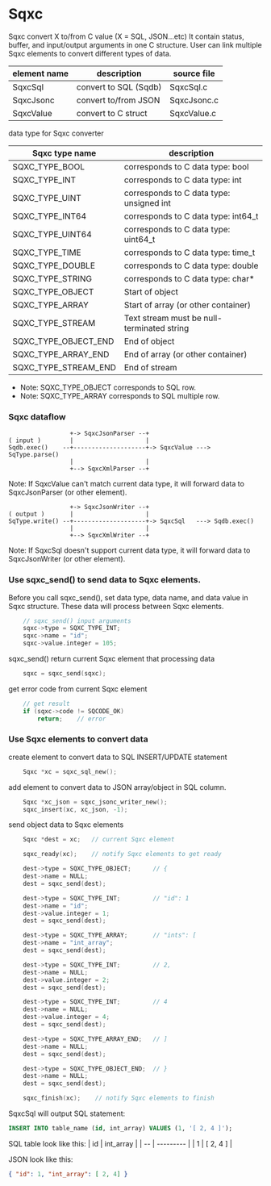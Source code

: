 # Sqxc

Sqxc convert X to/from C value (X = SQL, JSON...etc)
It contain status, buffer, and input/output arguments in one C structure.
User can link multiple Sqxc elements to convert different types of data.

| element name | description           | source file |
| ------------ | --------------------- | ----------- |
| SqxcSql      | convert to SQL (Sqdb) | SqxcSql.c   |
| SqxcJsonc    | convert to/from JSON  | SqxcJsonc.c |
| SqxcValue    | convert to C struct   | SqxcValue.c |

data type for Sqxc converter

| Sqxc type name   | description                                |
| ---------------- | ------------------------------------------ |
| SQXC_TYPE_BOOL   | corresponds to C data type:  bool          |
| SQXC_TYPE_INT    | corresponds to C data type:  int           |
| SQXC_TYPE_UINT   | corresponds to C data type:  unsigned int  |
| SQXC_TYPE_INT64  | corresponds to C data type:  int64_t       |
| SQXC_TYPE_UINT64 | corresponds to C data type:  uint64_t      |
| SQXC_TYPE_TIME   | corresponds to C data type:  time_t        |
| SQXC_TYPE_DOUBLE | corresponds to C data type:  double        |
| SQXC_TYPE_STRING | corresponds to C data type:  char*         |
| SQXC_TYPE_OBJECT | Start of object                            |
| SQXC_TYPE_ARRAY  | Start of array (or other container)        |
| SQXC_TYPE_STREAM | Text stream must be null-terminated string |
| SQXC_TYPE_OBJECT_END | End of object                          |
| SQXC_TYPE_ARRAY_END  | End of array (or other container)      |
| SQXC_TYPE_STREAM_END | End of stream                          |

- Note: SQXC_TYPE_OBJECT corresponds to SQL row.
- Note: SQXC_TYPE_ARRAY  corresponds to SQL multiple row.

### Sqxc dataflow

	                 +-> SqxcJsonParser --+
	( input )        |                    |
	Sqdb.exec()    --+--------------------+-> SqxcValue ---> SqType.parse()
	                 |                    |
	                 +--> SqxcXmlParser --+
Note: If SqxcValue can't match current data type, it will forward data to SqxcJsonParser (or other element).


	                 +-> SqxcJsonWriter --+
	( output )       |                    |
	SqType.write() --+--------------------+-> SqxcSql   ---> Sqdb.exec()
	                 |                    |
	                 +--> SqxcXmlWriter --+
Note: If SqxcSql doesn't support current data type, it will forward data to SqxcJsonWriter (or other element).

### Use sqxc_send() to send data to Sqxc elements.

Before you call sqxc_send(), set data type, data name, and data value in Sqxc structure.
These data will process between Sqxc elements.
```c
	// sqxc_send() input arguments
	sqxc->type = SQXC_TYPE_INT;
	sqxc->name = "id";
	sqxc->value.integer = 105;
```

sqxc_send() return current Sqxc element that processing data
```c
	sqxc = sqxc_send(sqxc);
```

get error code from current Sqxc element
```c
	// get result
	if (sqxc->code != SQCODE_OK)
		return;    // error
```

### Use Sqxc elements to convert data
create element to convert data to SQL INSERT/UPDATE statement
```c
	Sqxc *xc = sqxc_sql_new();
```

add element to convert data to JSON array/object in SQL column.
```c
	Sqxc *xc_json = sqxc_jsonc_writer_new();
	sqxc_insert(xc, xc_json, -1);
```

send object data to Sqxc elements

```c
	Sqxc *dest = xc;   // current Sqxc element

	sqxc_ready(xc);    // notify Sqxc elements to get ready

	dest->type = SQXC_TYPE_OBJECT;      // {
	dest->name = NULL;
	dest = sqxc_send(dest);

	dest->type = SQXC_TYPE_INT;         // "id": 1
	dest->name = "id";
	dest->value.integer = 1;
	dest = sqxc_send(dest);

	dest->type = SQXC_TYPE_ARRAY;       // "ints": [
	dest->name = "int_array";
	dest = sqxc_send(dest);

	dest->type = SQXC_TYPE_INT;         // 2,
	dest->name = NULL;
	dest->value.integer = 2;
	dest = sqxc_send(dest);

	dest->type = SQXC_TYPE_INT;         // 4
	dest->name = NULL;
	dest->value.integer = 4;
	dest = sqxc_send(dest);

	dest->type = SQXC_TYPE_ARRAY_END;   // ]
	dest->name = NULL;
	dest = sqxc_send(dest);

	dest->type = SQXC_TYPE_OBJECT_END;  // }
	dest->name = NULL;
	dest = sqxc_send(dest);

	sqxc_finish(xc);    // notify Sqxc elements to finish
```

SqxcSql will output SQL statement:
```sql
INSERT INTO table_name (id, int_array) VALUES (1, '[ 2, 4 ]');
```

SQL table look like this:
| id | int_array |
| -- | --------- |
| 1  | [ 2, 4 ]  |

JSON look like this:
```json
{ "id": 1, "int_array": [ 2, 4] }
```
